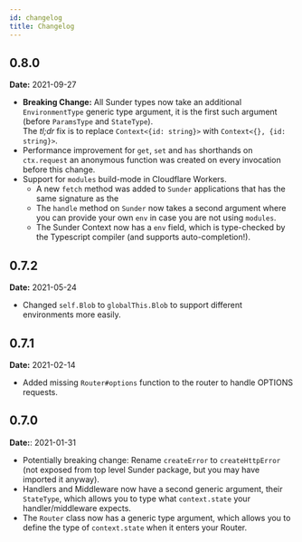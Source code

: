 ```yaml
---
id: changelog
title: Changelog
---
```

## 0.8.0
**Date:** 2021-09-27

* **Breaking Change:** All Sunder types now take an additional `EnvironmentType` generic type argument, it is the first such argument (before `ParamsType` and `StateType`).  
    The *tl;dr* fix is to replace `Context<{id: string}>` with `Context<{}, {id: string}>`.
* Performance improvement for `get`, `set` and `has` shorthands on `ctx.request` an anonymous function was created on every invocation before this change.
* Support for `modules` build-mode in Cloudflare Workers.
  * A new `fetch` method was added to `Sunder` applications that has the same signature as the 
  * The `handle` method on `Sunder` now takes a second argument where you can provide your own `env` in case you are not using `modules`.
  * The Sunder Context now has a `env` field, which is type-checked by the Typescript compiler (and supports auto-completion!). 

## 0.7.2
**Date:** 2021-05-24

* Changed `self.Blob` to `globalThis.Blob` to support different environments more easily.

## 0.7.1
**Date:** 2021-02-14

* Added missing `Router#options` function to the router to handle OPTIONS requests.


## 0.7.0
**Date:**: 2021-01-31

* Potentially breaking change: Rename `createError` to `createHttpError` (not exposed from top level Sunder package, but you may have imported it anyway).
* Handlers and Middleware now have a second generic argument, their `StateType`, which allows you to type what `context.state` your handler/middleware expects.
* The `Router` class now has a generic type argument, which allows you to define the type of `context.state` when it enters your Router.
